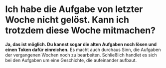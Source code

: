 # Ich habe die Aufgabe von letzter Woche nicht gelöst. Kann ich trotzdem diese Woche mitmachen?

**Ja, das ist möglich. Du kannst sogar die alten Aufgaben noch lösen und einen Token dafür einreichen.** Es macht auch
durchaus Sinn, die Aufgaben der vergangenen Wochen noch zu bearbeiten. Schließlich handlet es sich bei den Aufgaben um
eine Geschichte, die aufeinander aufbaut.
